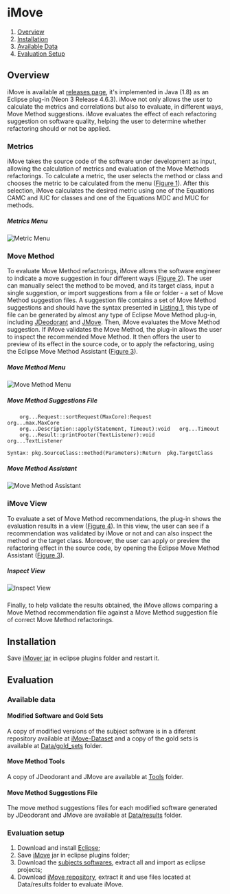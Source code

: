 # iMove

1. [Overview](#overview)
2. [Installation](#installation)
3. [Available Data](#available-data)
4. [Evaluation Setup](#evaluation-setup) 

## Overview

iMove is available at [releases page](https://github.com/brunohansen/iMove/releases/tag/v1.0.0), it's implemented in Java (1.8) as an Eclipse plug-in (Neon 3 Release 4.6.3). iMove not only allows the user to calculate the metrics and correlations but also to evaluate, in different ways, Move Method suggestions. iMove evaluates the effect of each refactoring suggestion on software quality, helping the user to determine whether refactoring should or not be applied.

### Metrics

iMove takes the source code of the software under development as input, allowing the calculation of metrics and evaluation of the Move Methods refactorings. To calculate a metric, the user selects the method or class and chooses the metric to be calculated from the menu ([Figure 1](#metrics-menu)). After this selection, iMove calculates the desired metric using one of the Equations CAMC and IUC for classes and one of the Equations MDC and MUC for methods.

##### Metrics Menu
![Metric Menu](https://raw.githubusercontent.com/wiki/brunohansen/iMove/metricMenu.png "Figure 1")

### Move Method

To evaluate Move Method refactorings, iMove allows the software engineer to indicate a move suggestion in four different ways ([Figure 2](#move-method-menu)). The user can manually select the method to be moved, and its target class, input a single suggestion, or import suggestions from a file or folder - a set of Move Method suggestion files. A suggestion file contains a set of Move Method suggestions and should have the syntax presented in [Listing 1](#move-method-suggestions-file), this type of file can be generated by almost any type of Eclipse Move Method plug-in, including [JDeodorant](https://github.com/tsantalis/JDeodorant) and [JMove](https://github.com/aserg-ufmg/jmove/). Then, iMove evaluates the Move Method suggestion. If iMove validates the Move Method, the plug-in allows the user to inspect the recommended Move Method. It then offers the user to preview of its effect in the source code, or to apply the refactoring, using the Eclipse Move Method Assistant ([Figure 3](#move-method-assistant)).

##### Move Method Menu
![Move Method Menu](https://raw.githubusercontent.com/wiki/brunohansen/iMove/moveMenu.png "Figure 2")

##### Move Method Suggestions File
```
    org...Request::sortRequest(MaxCore):Request         org...max.MaxCore  
    org...Description::apply(Statement, Timeout):void   org...Timeout  
    org...Result::printFooter(TextListener):void        org...TextListener  

Syntax: pkg.SourceClass::method(Parameters):Return  pkg.TargetClass
```

##### Move Method Assistant
![Move Method Assistant](https://raw.githubusercontent.com/wiki/brunohansen/iMove/moveMethodAss.png "Figure 3")

### iMove View

To evaluate a set of Move Method recommendations, the plug-in shows the evaluation results in a view ([Figure 4](#inspect-view)). In this view, the user can see if a recommendation was validated by iMove or not and can also inspect the method or the target class. Moreover, the user can apply or preview the refactoring effect in the source code, by opening the Eclipse Move Method Assistant ([Figure 3](#move-method-assistant)).

##### Inspect View
![Inspect View](https://raw.githubusercontent.com/wiki/brunohansen/iMove/iMoveView.png "Figure 4")

###

Finally, to help validate the results obtained, the iMove allows comparing a Move Method recommendation file against a Move Method suggestion file of correct Move Method refactorings.

## Installation

Save [iMover jar](https://github.com/brunohansen/iMove/releases/tag/v1.0.0) in eclipse plugins folder and restart it.

## Evaluation

### Available data

#### Modified Software and Gold Sets

A copy of modified versions of the subject software is in a diferent repository available at [iMove-Dataset](https://github.com/brunohansen/iMove-Dataset) and a copy of the gold sets is available at [Data/gold_sets](https://github.com/brunohansen/iMove/tree/master/Data/gold_sets) folder.

#### Move Method Tools

A copy of JDeodorant and JMove are available at [Tools](https://github.com/brunohansen/iMove/tree/master/Tools) folder.

#### Move Method Suggestions File

The move method suggestions files for each modified software generated by JDeodorant and JMove are available at [Data/results](https://github.com/brunohansen/iMove/tree/master/Data/results) folder. 

### Evaluation setup

1. Download and install [Eclipse](https://www.eclipse.org/downloads/packages/release/neon/3/eclipse-ide-eclipse-committers);
2. Save [iMove](/brunohansen/iMove/releases/download/v1.0.0/iMove_1.0.0.201902231003.jar) jar in eclipse plugins folder;
3. Download the [subjects softwares](https://github.com/brunohansen/iMove-Dataset/archive/master.zip), extract all and import as eclipse projects;
4. Download [iMove repository](https://github.com/brunohansen/iMove/archive/master.zip), extract it and use files located at Data/results folder to evaluate iMove. 





